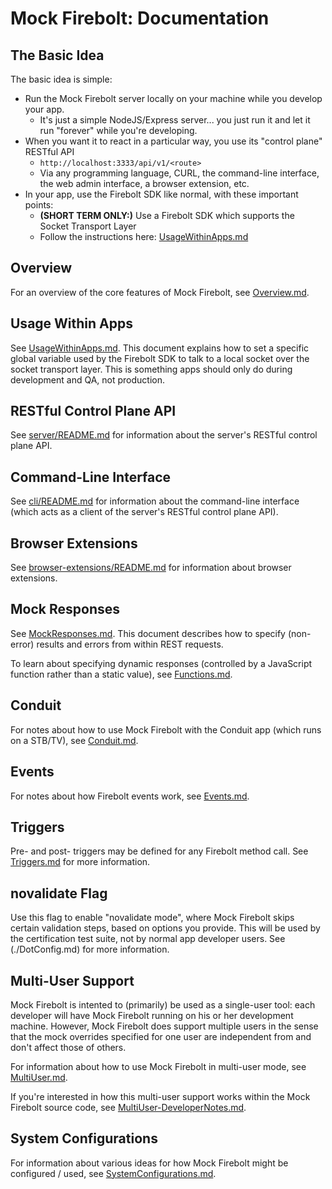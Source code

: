 Mock Firebolt: Documentation
============================

## The Basic Idea

The basic idea is simple:

- Run the Mock Firebolt server locally on your machine while you develop your app.
  - It's just a simple NodeJS/Express server... you just run it and let it run "forever" while you're developing.
- When you want it to react in a particular way, you use its "control plane" RESTful API
  - `http://localhost:3333/api/v1/<route>`
  - Via any programming language, CURL, the command-line interface, the web admin interface, a browser extension, etc.
- In your app, use the Firebolt SDK like normal, with these important points:
  - **(SHORT TERM ONLY:)** Use a Firebolt SDK which supports the Socket Transport Layer
  - Follow the instructions here: [UsageWithinApps.md](./UsageWithinApps.md)


## Overview

For an overview of the core features of Mock Firebolt, see [Overview.md](./Overview.md).


## Usage Within Apps

See [UsageWithinApps.md](./UsageWithinApps.md). This document explains how to set a specific global variable used by the Firebolt SDK to talk to a local socket over the socket transport layer. This is something apps should only do during development and QA, not production.


## RESTful Control Plane API

See [server/README.md](../server/README.md) for information about the server's RESTful control plane API.


## Command-Line Interface

See [cli/README.md](../cli/README.md) for information about the command-line interface (which acts as a client of the server's RESTful control plane API).


## Browser Extensions

See [browser-extensions/README.md](../browser-extensions/README.md) for information about browser extensions.


## Mock Responses

See [MockResponses.md](./MockResponses.md). This document describes how to specify (non-error) results and errors from within REST requests.

To learn about specifying dynamic responses (controlled by a JavaScript function rather than a static value), see [Functions.md](./Functions.md).


## Conduit

For notes about how to use Mock Firebolt with the Conduit app (which runs on a STB/TV), see [Conduit.md](./Conduit.md).


## Events

For notes about how Firebolt events work, see [Events.md](./Events.md).


## Triggers

Pre- and post- triggers may be defined for any Firebolt method call. See [Triggers.md](./Triggers.md) for more information.


## novalidate Flag

Use this flag to enable "novalidate mode", where Mock Firebolt skips certain validation steps, based on options you provide. This will be used by the certification test suite, not by normal app developer users.
See (./DotConfig.md) for more information.


## Multi-User Support

Mock Firebolt is intented to (primarily) be used as a single-user tool: each developer will have Mock Firebolt running on his or her development machine. However, Mock Firebolt does support multiple users in the sense that the mock overrides specified for one user are independent from and don't affect those of others.

For information about how to use Mock Firebolt in multi-user mode, see [MultiUser.md](./MultiUser.md).

If you're interested in how this multi-user support works within the Mock Firebolt source code, see [MultiUser-DeveloperNotes.md](./MultiUser-DeveloperNotes.md).


## System Configurations

For information about various ideas for how Mock Firebolt might be configured / used, see [SystemConfigurations.md](./SystemConfigurations.md).
